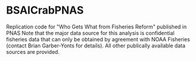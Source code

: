 # BSAICrabPNAS
Replication code for "Who Gets What from Fisheries Reform" published in PNAS
Note that the major data source for this analysis is confidential fisheries data that can only be obtained by agreement with NOAA Fisheries (contact Brian Garber-Yonts for details). All other publically available data sources are provided. 
